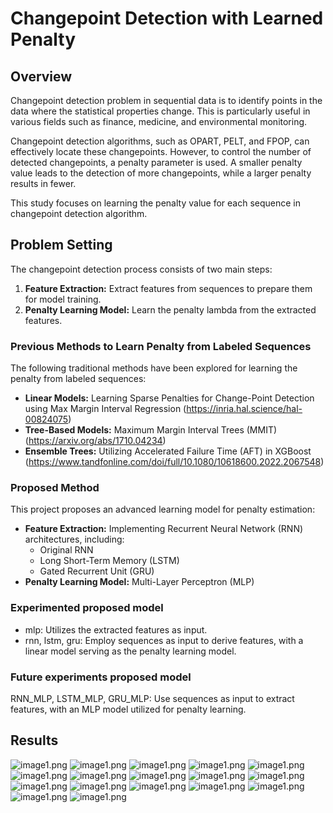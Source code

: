 # Changepoint Detection with Learned Penalty

## Overview

Changepoint detection problem in sequential data is to identify points in the data where the statistical properties change. This is particularly useful in various fields such as finance, medicine, and environmental monitoring.

Changepoint detection algorithms, such as OPART, PELT, and FPOP, can effectively locate these changepoints. However, to control the number of detected changepoints, a penalty parameter is used. A smaller penalty value leads to the detection of more changepoints, while a larger penalty results in fewer.

This study focuses on learning the penalty value for each sequence in changepoint detection algorithm.

## Problem Setting

The changepoint detection process consists of two main steps:

1. **Feature Extraction:** Extract features from sequences to prepare them for model training.
2. **Penalty Learning Model:** Learn the penalty lambda from the extracted features.

### Previous Methods to Learn Penalty from Labeled Sequences

The following traditional methods have been explored for learning the penalty from labeled sequences:

- **Linear Models:** Learning Sparse Penalties for Change-Point Detection using Max Margin Interval Regression (https://inria.hal.science/hal-00824075)
- **Tree-Based Models:** Maximum Margin Interval Trees (MMIT) (https://arxiv.org/abs/1710.04234)
- **Ensemble Trees:** Utilizing Accelerated Failure Time (AFT) in XGBoost (https://www.tandfonline.com/doi/full/10.1080/10618600.2022.2067548)

### Proposed Method

This project proposes an advanced learning model for penalty estimation:
- **Feature Extraction:** Implementing Recurrent Neural Network (RNN) architectures, including:
  - Original RNN
  - Long Short-Term Memory (LSTM)
  - Gated Recurrent Unit (GRU)
- **Penalty Learning Model:** Multi-Layer Perceptron (MLP)

### Experimented proposed model
- mlp: Utilizes the extracted features as input.
- rnn, lstm, gru: Employ sequences as input to derive features, with a linear model serving as the penalty learning model.

### Future experiments proposed model
RNN_MLP, LSTM_MLP, GRU_MLP: Use sequences as input to extract features, with an MLP model utilized for penalty learning.

## Results
![image1.png](figures/pngs/ATAC_JV_adipose.png)
![image1.png](figures/pngs/CTCF_TDH_ENCODE.png)
![image1.png](figures/pngs/H3K4me1_TDH_BP.png)
![image1.png](figures/pngs/H3K4me3_PGP_immune.png)
![image1.png](figures/pngs/H3K4me3_TDH_ENCODE.png)
![image1.png](figures/pngs/H3K4me3_TDH_immune.png)
![image1.png](figures/pngs/H3K4me3_TDH_other.png)
![image1.png](figures/pngs/H3K4me3_XJ_immune.png)
![image1.png](figures/pngs/H3K9me3_TDH_BP.png)
![image1.png](figures/pngs/H3K27ac_TDH_some.png)
![image1.png](figures/pngs/H3K27ac-H3K4me3_TDHAM_BP.png)
![image1.png](figures/pngs/H3K27me3_RL_cancer.png)
![image1.png](figures/pngs/H3K27me3_TDH_some.png)
![image1.png](figures/pngs/H3K36me3_AM_immune.png)
![image1.png](figures/pngs/H3K36me3_TDH_ENCODE.png)
![image1.png](figures/pngs/H3K36me3_TDH_immune.png)
![image1.png](figures/pngs/H3K36me3_TDH_other.png)